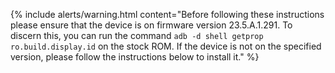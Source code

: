 {% include alerts/warning.html content="Before following these instructions please ensure that the device is on firmware version 23.5.A.1.291. To discern this, you can run the command `adb -d shell getprop ro.build.display.id` on the stock ROM. If the device is not on the specified version, please follow the instructions below to install it." %}

